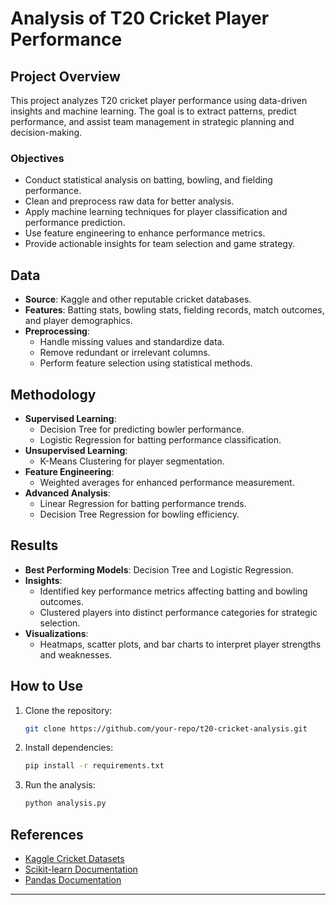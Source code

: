 # Analysis of T20 Cricket Player Performance

## Project Overview
This project analyzes T20 cricket player performance using data-driven insights and machine learning. The goal is to extract patterns, predict performance, and assist team management in strategic planning and decision-making.

### Objectives
- Conduct statistical analysis on batting, bowling, and fielding performance.
- Clean and preprocess raw data for better analysis.
- Apply machine learning techniques for player classification and performance prediction.
- Use feature engineering to enhance performance metrics.
- Provide actionable insights for team selection and game strategy.

## Data
- **Source**: Kaggle and other reputable cricket databases.
- **Features**: Batting stats, bowling stats, fielding records, match outcomes, and player demographics.
- **Preprocessing**:
  - Handle missing values and standardize data.
  - Remove redundant or irrelevant columns.
  - Perform feature selection using statistical methods.

## Methodology
- **Supervised Learning**:
  - Decision Tree for predicting bowler performance.
  - Logistic Regression for batting performance classification.
- **Unsupervised Learning**:
  - K-Means Clustering for player segmentation.
- **Feature Engineering**:
  - Weighted averages for enhanced performance measurement.
- **Advanced Analysis**:
  - Linear Regression for batting performance trends.
  - Decision Tree Regression for bowling efficiency.

## Results
- **Best Performing Models**: Decision Tree and Logistic Regression.
- **Insights**:
  - Identified key performance metrics affecting batting and bowling outcomes.
  - Clustered players into distinct performance categories for strategic selection.
- **Visualizations**:
  - Heatmaps, scatter plots, and bar charts to interpret player strengths and weaknesses.

## How to Use
1. Clone the repository:
   ```sh
   git clone https://github.com/your-repo/t20-cricket-analysis.git
   ```
2. Install dependencies:
   ```sh
   pip install -r requirements.txt
   ```
3. Run the analysis:
   ```sh
   python analysis.py
   ```



## References
- [Kaggle Cricket Datasets](https://www.kaggle.com/)
- [Scikit-learn Documentation](https://scikit-learn.org/)
- [Pandas Documentation](https://pandas.pydata.org/)

---

